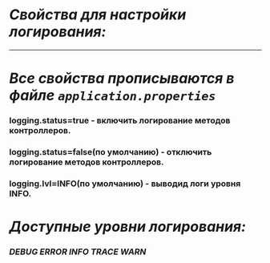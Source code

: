 *__<h1>Свойства для настройки логирования:</h1>__*
***
*__<h1>Все свойства прописываются в файле ```application.properties```</h1>__*
<h3>logging.status=true - включить логирование методов контроллеров.</h3>
<h3>logging.status=false(по умолчанию) - отключить логирование методов контроллеров.</h3>
<h3>logging.lvl=INFO(по умолчанию) - выводид логи уровня INFO.</h3>
<h1><i>Доступные уровни логирования:<i></h1>
<h3>DEBUG ERROR INFO TRACE WARN</h3>
